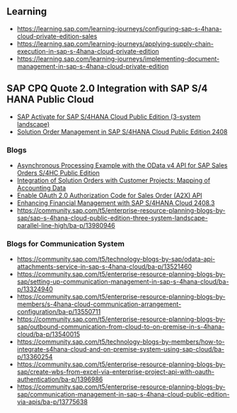## Learning

* https://learning.sap.com/learning-journeys/configuring-sap-s-4hana-cloud-private-edition-sales
* https://learning.sap.com/learning-journeys/applying-supply-chain-execution-in-sap-s-4hana-cloud-private-edition
* https://learning.sap.com/learning-journeys/implementing-document-management-in-sap-s-4hana-cloud-private-edition

## SAP CPQ Quote 2.0 Integration with SAP S/4 HANA Public Cloud 

* [SAP Activate for SAP S/4HANA Cloud Public Edition (3-system landscape)](
https://go.support.sap.com/roadmapviewer/#/group/658F507A-D6F5-4B78-9EE1-0300C5F1E40F/roadmap/82b2db84548d41209cda972f0fac428b:FA163ED752201EDABFE83D133CFCDD51/node/41B0A9233ACD4EF2AEDB4E9268B4DE97//phaseAccelerator/82b2db84548d41209cda972f0fac428b
)
* [Solution Order Management in SAP S/4HANA Cloud Public Edition 2408](https://community.sap.com/t5/enterprise-resource-planning-blogs-by-sap/solution-order-management-in-sap-s-4hana-cloud-public-edition-2408/ba-p/13873445)
  




### Blogs
* [Asynchronous Processing Example with the OData v4 API for SAP Sales Orders S/4HC Public Edition](https://community.sap.com/t5/technology-blogs-by-sap/asynchronous-processing-example-with-the-odata-v4-api-for-sap-sales-orders/ba-p/13922674)
* [Integration of Solution Orders with Customer Projects: Mapping of Accounting Data ](https://community.sap.com/t5/enterprise-resource-planning-blogs-by-sap/integration-of-solution-orders-with-customer-projects-mapping-of-accounting/ba-p/13949478)
* [Enable OAuth 2.0 Authorization Code for Sales Order (A2X) API](https://community.sap.com/t5/enterprise-resource-planning-blogs-by-sap/enable-oauth-2-0-authorization-code-for-sales-order-a2x-api/ba-p/13617148)
* [Enhancing Financial Management with SAP S/4HANA Cloud 2408.3](https://community.sap.com/t5/enterprise-resource-planning-blogs-by-sap/enhancing-financial-management-with-sap-s-4hana-cloud-2408-3/ba-p/13964111)
* https://community.sap.com/t5/enterprise-resource-planning-blogs-by-sap/sap-s-4hana-cloud-public-edition-three-system-landscape-parallel-line-high/ba-p/13980946




### Blogs for Communication System
* https://community.sap.com/t5/technology-blogs-by-sap/odata-api-attachments-service-in-sap-s-4hana-cloud/ba-p/13521460
* https://community.sap.com/t5/enterprise-resource-planning-blogs-by-sap/setting-up-communication-management-in-sap-s-4hana-cloud/ba-p/13324940
* https://community.sap.com/t5/enterprise-resource-planning-blogs-by-members/s-4hana-cloud-communication-arrangement-configuration/ba-p/13550711
* https://community.sap.com/t5/enterprise-resource-planning-blogs-by-sap/outbound-communication-from-cloud-to-on-premise-in-s-4hana-cloud/ba-p/13540015
* https://community.sap.com/t5/technology-blogs-by-members/how-to-integrate-s4hana-cloud-and-on-premise-system-using-sap-cloud/ba-p/13360254
* https://community.sap.com/t5/enterprise-resource-planning-blogs-by-sap/create-wbs-from-excel-via-enterprise-project-api-with-oauth-authentication/ba-p/1396986
* https://community.sap.com/t5/enterprise-resource-planning-blogs-by-sap/communication-management-in-sap-s-4hana-cloud-public-edition-via-apis/ba-p/13775638
